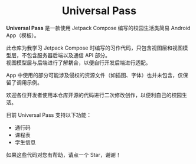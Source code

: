 <h1 align="center">Universal Pass</h1>

**Universal Pass** 是一款使用 Jetpack Compose 编写的校园生活类简易 Android App（模板）。

此仓库为我学习 Jetpack Compose 时编写的习作代码，只包含视图层和视图模型层，不包含服务器后端以及通信 API 部分。  
视图模型层与后端进行了解耦合，以便自行开发后端进行适配。

App 中使用的部分可能涉及侵权的资源文件（如插图、字体）也并未包含，仅保留了调用示例。

欢迎各位开发者使用本仓库开源的代码进行二次修改创作，以便利自己的校园生活。

目前 Universal Pass 支持以下功能：  

- 通行码
- 课程表
- 学生信息

如果这些代码对您有帮助，请点一个 Star，谢谢！